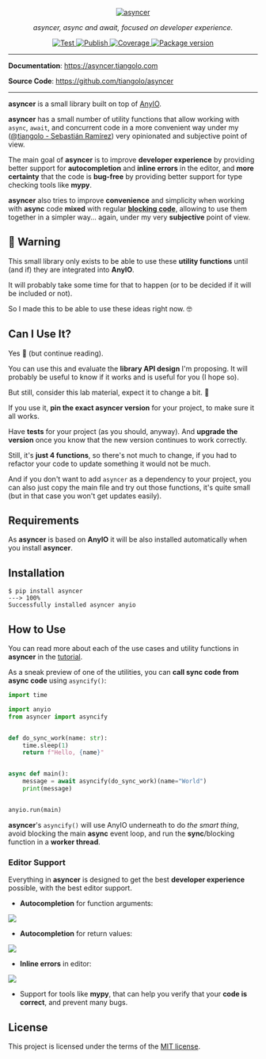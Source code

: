 <p align="center">
  <a href="https://asyncer.tiangolo.com"><img src="https://asyncer.tiangolo.com/img/logo-margin/logo-margin-vector.svg" alt="asyncer"></a>
</p>
<p align="center">
    <em>asyncer, async and await, focused on developer experience.</em>
</p>
<p align="center">
<a href="https://github.com/tiangolo/asyncer/actions?query=workflow%3ATest" target="_blank">
    <img src="https://github.com/tiangolo/asyncer/workflows/Test/badge.svg" alt="Test">
</a>
<a href="https://github.com/tiangolo/asyncer/actions?query=workflow%3APublish" target="_blank">
    <img src="https://github.com/tiangolo/asyncer/workflows/Publish/badge.svg" alt="Publish">
</a>
<a href="https://coverage-badge.samuelcolvin.workers.dev/redirect/tiangolo/asyncer" target="_blank">
    <img src="https://coverage-badge.samuelcolvin.workers.dev/tiangolo/asyncer.svg" alt="Coverage">
<a href="https://pypi.org/project/asyncer" target="_blank">
    <img src="https://img.shields.io/pypi/v/asyncer?color=%2334D058&label=pypi%20package" alt="Package version">
</a>
</p>

---

**Documentation**: <a href="https://asyncer.tiangolo.com" target="_blank">https://asyncer.tiangolo.com</a>

**Source Code**: <a href="https://github.com/tiangolo/asyncer" target="_blank">https://github.com/tiangolo/asyncer</a>

---

**asyncer** is a small library built on top of <a href="https://anyio.readthedocs.io/en/stable/" class="external-link" target="_blank">AnyIO</a>.

**asyncer** has a small number of utility functions that allow working with `async`, `await`, and concurrent code in a more convenient way under my (<a href="https://twitter.com/tiangolo" class="external-link" target="_blank">@tiangolo - Sebastián Ramírez</a>) very opinionated and subjective point of view.

The main goal of **asyncer** is to improve **developer experience** by providing better support for **autocompletion** and **inline errors** in the editor, and **more certainty** that the code is **bug-free** by providing better support for type checking tools like **mypy**.

**asyncer** also tries to improve **convenience** and simplicity when working with **async** code **mixed** with regular <abbr title="synchronous code, code that is not async">**blocking code**</abbr>, allowing to use them together in a simpler way... again, under my very **subjective** point of view.

## 🚨 Warning

This small library only exists to be able to use these **utility functions** until (and if) they are integrated into **AnyIO**.

It will probably take some time for that to happen (or to be decided if it will be included or not).

So I made this to be able to use these ideas right now. 🤓

## Can I Use It?

Yes 🎉 (but continue reading).

You can use this and evaluate the **library API design** I'm proposing. It will probably be useful to know if it works and is useful for you (I hope so).

But still, consider this lab material, expect it to change a bit. 🧪

If you use it, **pin the exact asyncer version** for your project, to make sure it all works.

Have **tests** for your project (as you should, anyway). And **upgrade the version** once you know that the new version continues to work correctly.

Still, it's **just 4 functions**, so there's not much to change, if you had to refactor your code to update something it would not be much.

And if you don't want to add `asyncer` as a dependency to your project, you can also just copy the main file and try out those functions, it's quite small (but in that case you won't get updates easily).

## Requirements

As **asyncer** is based on **AnyIO** it will be also installed automatically when you install **asyncer**.

## Installation

<div class="termy">

```console
$ pip install asyncer
---> 100%
Successfully installed asyncer anyio
```

</div>

## How to Use

You can read more about each of the use cases and utility functions in **asyncer** in the <a href="https://asyncer.tiangolo.com/tutorial/" class="external-link" target="_blank">tutorial</a>.

As a sneak preview of one of the utilities, you can **call sync code from async code** using `asyncify()`:

```Python
import time

import anyio
from asyncer import asyncify


def do_sync_work(name: str):
    time.sleep(1)
    return f"Hello, {name}"


async def main():
    message = await asyncify(do_sync_work)(name="World")
    print(message)


anyio.run(main)
```

**asyncer**'s `asyncify()` will use AnyIO underneath to do _the smart thing_, avoid blocking the main **async** event loop, and run the **sync**/blocking function in a **worker thread**.

### Editor Support

Everything in **asyncer** is designed to get the best **developer experience** possible, with the best editor support.

- **Autocompletion** for function arguments:

<img class="shadow" src="https://asyncer.tiangolo.com/img/tutorial/asyncify/image01.png">

- **Autocompletion** for return values:

<img class="shadow" src="https://asyncer.tiangolo.com/img/tutorial/asyncify/image02.png">

- **Inline errors** in editor:

<img class="shadow" src="https://asyncer.tiangolo.com/img/tutorial/soonify/image02.png">

- Support for tools like **mypy**, that can help you verify that your **code is correct**, and prevent many bugs.

## License

This project is licensed under the terms of the [MIT license](https://github.com/tiangolo/asyncer/blob/main/LICENSE).
